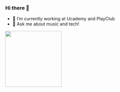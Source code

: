 ### Hi there 👋

- 🔭 I’m currently working at Ucademy and PlayClub
- 💬 Ask me about music and tech!

<div align="left" style="display: inline_block">
  <a href="https://github.com/Jeff909Dev">
  <img height="180em" src="https://github-readme-stats.vercel.app/api?username=Jeff909Dev&show_icons=true&theme=dracula&include_all_commits=true&count_private=true"/>
</div>
  
[//]: # (These are reference links used in the body of this note.)
[linkedin-image]: https://img.shields.io/badge/Linkedin-@jeffreyviveros-blue
[linkedin-url]: https://linkedin.com/in/jeffreyviveros
[email-image]: https://img.shields.io/badge/email-mrjeffersonx@gmail.com-red.svg
[email-url]: mailto:mrjeffersonx@gmail.com
